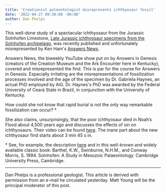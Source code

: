 ```yaml
---
title: 'Creationist paleontologist misrepresents ichthyosaur fossil'
date: '2022-04-27 09:30:00 -06:00'
author: Dan Phelps
---
```


This well-done study of a spectacular ichthyosaur from the Jurassic Solnhofen Limestone, <a href="https://peerj.com/articles/13173/">Late Jurassic ichthyosaur specimens from the Solnhofen archipelago</a>, was recently published and unfortunately misrepresented by Ken Ham's <a href="https://answersingenesis.org/fossils/scientists-discover-fish-like-marine-reptile-buried-own-blubber/">Answers News</a>. 
 
Answers News, the biweekly YouTube show put on by Answers in Genesis (creators of the Creation Museum and the Ark Encounter here in Kentucky), covered and misrepresented the find. This is par for the course for Answers in Genesis. Especially irritating are the misrepresentations of fossilization processes involved and the age of the specimen by Dr. Gabriela Haynes, an actual PhD employed by AiG. Dr. Haynes's PhD was awarded by the Federal University of Ceará State in Brazil, in conjunction with the University of Kentucky.

How could she not know that rapid burial is not the only way remarkable fossilization can occur? * 

She also claims, unsurprisingly, that the poor ichthyosaur died in Noah’s Flood about 4,500 years ago and discusses the effects of sin on ichthyosaurs. Their video can be found <a href="https://youtu.be/HVceC2BjtyU">here</a>. The inane part about the new ichthyosaur find starts about 3&nbsp;min 45&nbsp;s in. 

&#42; See, for example, the description <a href="https://en.wikipedia.org/wiki/Solnhofen_Limestone">here</a> and in this well-known and widely available classic book: Barthel, K.W., Swinburne, N.H.M., and Conway Morris, S. 1994. Solnhofen: A Study in Mesozoic Palaeontology. Cambridge University Press, Cambridge.

-----

Dan Phelps is a professional geologist. This article is derived with permission from an e-mail he circulated yesterday. Matt Young will be the principal moderator of this post. 
